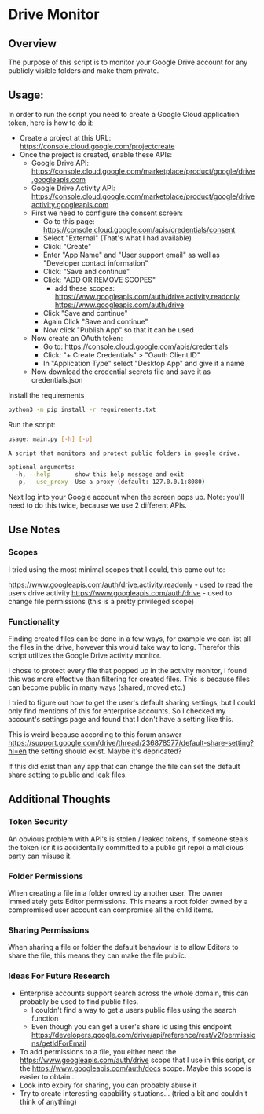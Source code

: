 # Drive Monitor

## Overview

The purpose of this script is to monitor your Google Drive account for any publicly visible folders and make them private.

## Usage:

In order to run the script you need to create a Google Cloud application token, here is how to do it:

* Create a project at this URL: https://console.cloud.google.com/projectcreate
* Once the project is created, enable these APIs:
  * Google Drive API: https://console.cloud.google.com/marketplace/product/google/drive.googleapis.com
  * Google Drive Activity API: https://console.cloud.google.com/marketplace/product/google/driveactivity.googleapis.com
  * First we need to configure the consent screen:
    * Go to this page: https://console.cloud.google.com/apis/credentials/consent
    * Select "External" (That's what I had available)
    * Click: "Create"
    * Enter "App Name" and "User support email" as well as "Developer contact information"
    * Click: "Save and continue"
    * Click: "ADD OR REMOVE SCOPES"
      * add these scopes: https://www.googleapis.com/auth/drive.activity.readonly, https://www.googleapis.com/auth/drive
    * Click "Save and continue"
    * Again Click "Save and continue"
    * Now click "Publish App" so that it can be used
  * Now create an OAuth token:
    * Go to: https://console.cloud.google.com/apis/credentials
    * Click: "+ Create Credentials" > "Oauth Client ID"
    * In "Application Type" select "Desktop App" and give it a name
  * Now download the credential secrets file and save it as credentials.json

Install the requirements

```bash
python3 -m pip install -r requirements.txt
```


Run the script:

```bash
usage: main.py [-h] [-p]

A script that monitors and protect public folders in google drive.

optional arguments:
  -h, --help       show this help message and exit
  -p, --use_proxy  Use a proxy (default: 127.0.0.1:8080)
```

Next log into your Google account when the screen pops up. Note: you'll need to do this twice, because we use 2 different APIs.

## Use Notes

### Scopes

I tried using the most minimal scopes that I could, this came out to:

https://www.googleapis.com/auth/drive.activity.readonly - used to read the users drive activity
https://www.googleapis.com/auth/drive - used to change file permissions (this is a pretty privileged scope)

### Functionality

Finding created files can be done in a few ways, for example we can list all the files in the drive, however this would take way to long.
Therefor this script utilizes the Google Drive activity monitor.

I chose to protect every file that popped up in the activity monitor, I found this was more effective than filtering for created files.
This is because files can become public in many ways (shared, moved etc.)

I tried to figure out how to get the user's default sharing settings, but I could only find mentions of this for enterprise accounts.
So I checked my account's settings page and found that I don't have a setting like this.

This is weird because according to this forum answer https://support.google.com/drive/thread/236878577/default-share-setting?hl=en the setting should exist. Maybe it's depricated?

If this did exist than any app that can change the file can set the default share setting to public and leak files.

## Additional Thoughts

### Token Security

An obvious problem with API's is stolen / leaked tokens, if someone steals the token (or it is accidentally committed to a public git repo) a malicious party can misuse it.

### Folder Permissions

When creating a file in a folder owned by another user. The owner immediately gets Editor permissions. This means a root folder owned by a compromised user account can compromise all the child items.

### Sharing Permissions

When sharing a file or folder the default behaviour is to allow Editors to share the file, this means they can make the file public.

### Ideas For Future Research

* Enterprise accounts support search across the whole domain, this can probably be used to find public files.
  * I couldn't find a way to get a users public files using the search function
  * Even though you can get a user's share id using this endpoint https://developers.google.com/drive/api/reference/rest/v2/permissions/getIdForEmail
* To add permissions to a file, you either need the https://www.googleapis.com/auth/drive scope that I use in this script, or the  https://www.googleapis.com/auth/docs
scope. Maybe this scope is easier to obtain...
* Look into expiry for sharing, you can probably abuse it
* Try to create interesting capability situations... (tried a bit and couldn't think of anything)